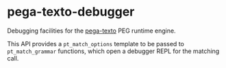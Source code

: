 pega-texto-debugger
===================
Debugging facilities for the [pega-texto](https://github.com/gilzoide/pega-texto)
PEG runtime engine.

This API provides a `pt_match_options` template to be passed to
`pt_match_grammar` functions, which open a debugger REPL for the matching call.
